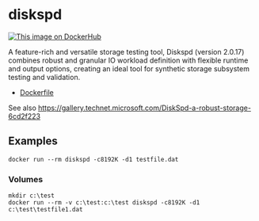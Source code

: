 # diskspd
[![This image on DockerHub](https://img.shields.io/docker/pulls/stefanscherer/diskspd.svg)](https://hub.docker.com/r/stefanscherer/diskspd/)

A feature-rich and versatile storage testing tool, Diskspd (version 2.0.17) combines robust and granular IO workload definition with flexible runtime and output options, creating an ideal tool for synthetic storage subsystem testing and validation.

* [Dockerfile](https://github.com/StefanScherer/dockerfiles-windows/blob/master/diskspd/Dockerfile)

See also https://gallery.technet.microsoft.com/DiskSpd-a-robust-storage-6cd2f223

## Examples

```
docker run --rm diskspd -c8192K -d1 testfile.dat
```

### Volumes

```
mkdir c:\test
docker run --rm -v c:\test:c:\test diskspd -c8192K -d1 c:\test\testfile1.dat
```
